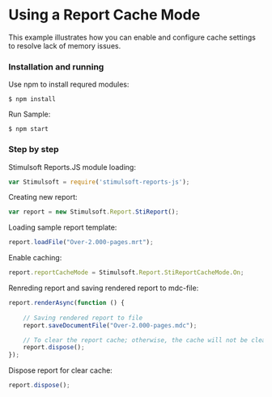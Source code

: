 # Using a Report Cache Mode

This example illustrates how you can enable and configure cache settings to resolve lack of memory issues.

### Installation and running
Use npm to install requred modules:
    
    $ npm install

Run Sample:

    $ npm start

### Step by step
Stimulsoft Reports.JS module loading:

```javascript
var Stimulsoft = require('stimulsoft-reports-js');
```

Creating new report:

```javascript
var report = new Stimulsoft.Report.StiReport();
```

Loading sample report template:

```javascript
report.loadFile("Over-2.000-pages.mrt");
```

Enable caching:

```javascript
report.reportCacheMode = Stimulsoft.Report.StiReportCacheMode.On;
```

Renreding report and saving rendered report to mdc-file:

```javascript
report.renderAsync(function () {
    
    // Saving rendered report to file
    report.saveDocumentFile("Over-2.000-pages.mdc");

    // To clear the report cache; otherwise, the cache will not be cleared
    report.dispose();
});
```

Dispose report for clear cache:

```javascript
report.dispose();
```

